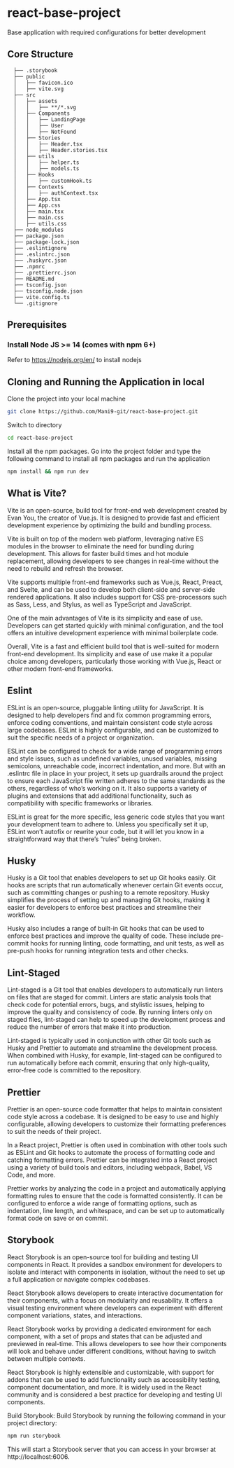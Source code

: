 # react-base-project
Base application with required configurations for better development

## Core Structure
      ├── .storybook
      ├── public
      │   ├── favicon.ico
      │   ├── vite.svg
      ├── src
      │   ├── assets
      │   │   ├── **/*.svg
      │   ├── Components
      │   │   ├── LandingPage
      │   │   ├── User
      │   │   ├── NotFound
      │   ├── Stories
      │   │   ├── Header.tsx
      │   │   ├── Header.stories.tsx
      │   ├── utils
      │   │   ├── helper.ts
      │   │   ├── models.ts
      │   ├── Hooks
      │   │   ├── customHook.ts
      │   ├── Contexts
      │   │   ├── authContext.tsx
      │   ├── App.tsx
      │   ├── App.css
      │   ├── main.tsx
      │   ├── main.css
      │   ├── utils.css
      ├── node_modules
      ├── package.json
      ├── package-lock.json 
      ├── .eslintignore
      ├── .eslintrc.json
      ├── .huskyrc.json
      ├── .npmrc
      ├── .prettierrc.json
      ├── README.md
      ├── tsconfig.json
      ├── tsconfig.node.json
      ├── vite.config.ts
      └── .gitignore

## Prerequisites

### Install Node JS >= 14 (comes with npm 6+)
Refer to https://nodejs.org/en/ to install nodejs

## Cloning and Running the Application in local

Clone the project into your local machine

```bash
git clone https://github.com/Mani9-git/react-base-project.git
```

Switch to directory 

```bash
cd react-base-project
```

Install all the npm packages. Go into the project folder and type the following command to install all npm packages and run the application

```bash
npm install && npm run dev
```

## What is Vite?

Vite is an open-source, build tool for front-end web development created by Evan You, the creator of Vue.js. It is designed to provide fast and efficient development experience by optimizing the build and bundling process.

Vite is built on top of the modern web platform, leveraging native ES modules in the browser to eliminate the need for bundling during development. This allows for faster build times and hot module replacement, allowing developers to see changes in real-time without the need to rebuild and refresh the browser.

Vite supports multiple front-end frameworks such as Vue.js, React, Preact, and Svelte, and can be used to develop both client-side and server-side rendered applications. It also includes support for CSS pre-processors such as Sass, Less, and Stylus, as well as TypeScript and JavaScript.

One of the main advantages of Vite is its simplicity and ease of use. Developers can get started quickly with minimal configuration, and the tool offers an intuitive development experience with minimal boilerplate code.

Overall, Vite is a fast and efficient build tool that is well-suited for modern front-end development. Its simplicity and ease of use make it a popular choice among developers, particularly those working with Vue.js, React or other modern front-end frameworks.

## Eslint

ESLint is an open-source, pluggable linting utility for JavaScript. It is designed to help developers find and fix common programming errors, enforce coding conventions, and maintain consistent code style across large codebases. ESLint is highly configurable, and can be customized to suit the specific needs of a project or organization.

ESLint can be configured to check for a wide range of programming errors and style issues, such as undefined variables, unused variables, missing semicolons, unreachable code, incorrect indentation, and more. But with an .eslintrc file in place in your project, it sets up guardrails around the project to ensure each JavaScript file written adheres to the same standards as the others, regardless of who’s working on it. It also supports a variety of plugins and extensions that add additional functionality, such as compatibility with specific frameworks or libraries.

ESLint is great for the more specific, less generic code styles that you want your development team to adhere to. Unless you specifically set it up, ESLint won’t autofix or rewrite your code, but it will let you know in a straightforward way that there’s “rules” being broken.

## Husky

Husky is a Git tool that enables developers to set up Git hooks easily. Git hooks are scripts that run automatically whenever certain Git events occur, such as committing changes or pushing to a remote repository. Husky simplifies the process of setting up and managing Git hooks, making it easier for developers to enforce best practices and streamline their workflow.

Husky also includes a range of built-in Git hooks that can be used to enforce best practices and improve the quality of code. These include pre-commit hooks for running linting, code formatting, and unit tests, as well as pre-push hooks for running integration tests and other checks. 

## Lint-Staged

Lint-staged is a Git tool that enables developers to automatically run linters on files that are staged for commit. Linters are static analysis tools that check code for potential errors, bugs, and stylistic issues, helping to improve the quality and consistency of code. By running linters only on staged files, lint-staged can help to speed up the development process and reduce the number of errors that make it into production.

Lint-staged is typically used in conjunction with other Git tools such as Husky and Prettier to automate and streamline the development process. When combined with Husky, for example, lint-staged can be configured to run automatically before each commit, ensuring that only high-quality, error-free code is committed to the repository.

## Prettier

Prettier is an open-source code formatter that helps to maintain consistent code style across a codebase. It is designed to be easy to use and highly configurable, allowing developers to customize their formatting preferences to suit the needs of their project.

In a React project, Prettier is often used in combination with other tools such as ESLint and Git hooks to automate the process of formatting code and catching formatting errors. Prettier can be integrated into a React project using a variety of build tools and editors, including webpack, Babel, VS Code, and more.

Prettier works by analyzing the code in a project and automatically applying formatting rules to ensure that the code is formatted consistently. It can be configured to enforce a wide range of formatting options, such as indentation, line length, and whitespace, and can be set up to automatically format code on save or on commit.

## Storybook

React Storybook is an open-source tool for building and testing UI components in React. It provides a sandbox environment for developers to isolate and interact with components in isolation, without the need to set up a full application or navigate complex codebases.

React Storybook allows developers to create interactive documentation for their components, with a focus on modularity and reusability. It offers a visual testing environment where developers can experiment with different component variations, states, and interactions.

React Storybook works by providing a dedicated environment for each component, with a set of props and states that can be adjusted and previewed in real-time. This allows developers to see how their components will look and behave under different conditions, without having to switch between multiple contexts.

React Storybook is highly extensible and customizable, with support for addons that can be used to add functionality such as accessibility testing, component documentation, and more. It is widely used in the React community and is considered a best practice for developing and testing UI components.

Build Storybook: Build Storybook by running the following command in your project directory:

```bash
npm run storybook
```
This will start a Storybook server that you can access in your browser at http://localhost:6006.

